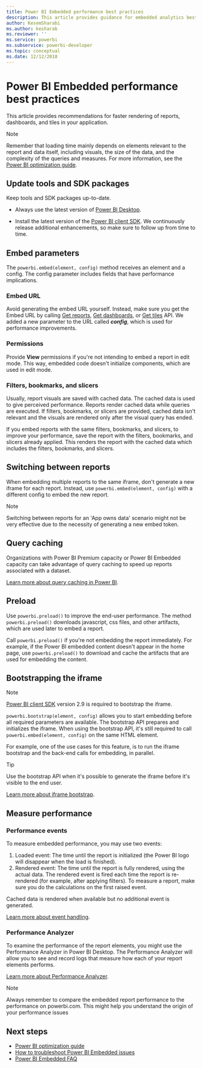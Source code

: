 ```yaml
---
title: Power BI Embedded performance best practices
description: This article provides guidance for embedded analytics best practices
author: KesemSharabi
ms.author: kesharab
ms.reviewer: ''
ms.service: powerbi
ms.subservice: powerbi-developer
ms.topic: conceptual
ms.date: 12/12/2018
---
```


# Power BI Embedded performance best practices

This article provides recommendations for faster rendering of reports, dashboards, and tiles in your application.

> [!Note]
> Remember that loading time mainly depends on elements relevant to the report and data itself, including visuals, the size of the data, and the complexity of the queries and measures. For more information, see the [Power BI optimization guide](../../guidance/power-bi-optimization.md).

## Update tools and SDK packages

Keep tools and SDK packages up-to-date.

* Always use the latest version of [Power BI Desktop](https://powerbi.microsoft.com/desktop/).

* Install the latest version of the [Power BI client SDK](https://github.com/Microsoft/PowerBI-JavaScript). We continuously release additional enhancements, so make sure to follow up from time to time.

## Embed parameters

The `powerbi.embed(element, config)` method receives an element and a config. The config parameter includes fields that have performance implications.

### Embed URL

Avoid generating the embed URL yourself. Instead, make sure you get the Embed URL by calling [Get reports](/rest/api/power-bi/reports/getreportsingroup), [Get dashboards](/rest/api/power-bi/dashboards/getdashboardsingroup), or [Get tiles](/rest/api/power-bi/dashboards/gettilesingroup) API. We added a new parameter to the URL called **_config_**, which is used for performance improvements.

### Permissions

Provide **View** permissions if you're not intending to embed a report in edit mode. This way, embedded code doesn't initialize components, which are used in edit mode.

### Filters, bookmarks, and slicers

Usually, report visuals are saved with cached data. The cached data is used to give perceived performance. Reports render cached data while queries are executed. If filters, bookmarks, or slicers are provided, cached data isn't relevant and the visuals are rendered only after the visual query has ended.

If you embed reports with the same filters, bookmarks, and slicers, to improve your performance, save the report with the filters, bookmarks, and slicers already applied. This renders the report with the cached data which includes the filters, bookmarks, and slicers.

## Switching between reports

When embedding multiple reports to the same iframe, don't generate a new iframe for each report. Instead, use `powerbi.embed(element, config)` with a different config to embed the new report.

> [!NOTE]
> Switching between reports for an 'App owns data' scenario might not be very effective due to the necessity of generating a new embed token.

## Query caching

Organizations with Power BI Premium capacity or Power BI Embedded capacity can take advantage of query caching to speed up reports associated with a dataset.

[Learn more about query caching in Power BI](../../connect-data/power-bi-query-caching.md).

## Preload

Use `powerbi.preload()` to improve the end-user performance. The method `powerbi.preload()` downloads javascript, css files, and other artifacts, which are used later to embed a report.

Call `powerbi.preload()` if you're not embedding the report immediately. For example, if the Power BI embedded content doesn't appear in the home page, use `powerbi.preload()` to download and cache the artifacts that are used for embedding the content.

## Bootstrapping the iframe

> [!NOTE]
> [Power BI client SDK](https://github.com/Microsoft/PowerBI-JavaScript) version 2.9 is required to bootstrap the iframe.

`powerbi.bootstrap(element, config)` allows you to start embedding before all required parameters are available. The bootstrap API prepares and initializes the iframe.
When using the bootstrap API, it's still required to call `powerbi.embed(element, config)` on the same HTML element.

For example, one of the use cases for this feature, is to run the iframe bootstrap and the back-end calls for embedding, in parallel.
> [!TIP]
> Use the bootstrap API when it's possible to generate the iframe before it's visible to the end user.

[Learn more about iframe bootstrap](https://github.com/Microsoft/PowerBI-JavaScript/wiki/Bootstrap-For-Better-Performance).

## Measure performance

### Performance events

To measure embedded performance, you may use two events:

1. Loaded event: The time until the report is initialized (the Power BI logo will disappear when the load is finished).
2. Rendered event: The time until the report is fully rendered, using the actual data. The rendered event is fired each time the report is re-rendered (for example, after applying filters). To measure a report, make sure you do the calculations on the first raised event.

Cached data is rendered when available but no additional event is generated.

[Learn more about event handling](https://github.com/Microsoft/PowerBI-JavaScript/wiki/Handling-Events).

### Performance Analyzer

To examine the performance of the report elements, you might use the Performance Analyzer in Power BI Desktop.
The Performance Analyzer will allow you to see and record logs that measure how each of your report elements performs.

[Learn more about Performance Analyzer](../../create-reports/desktop-performance-analyzer.md).

> [!NOTE]
> Always remember to compare the embedded report performance to the performance on powerbi.com. This might help you understand the origin of your performance issues

## Next steps

* [Power BI optimization guide](../../guidance/power-bi-optimization.md)
* [How to troubleshoot Power BI Embedded issues](embedded-troubleshoot.md)
* [Power BI Embedded FAQ](embedded-faq.md)
